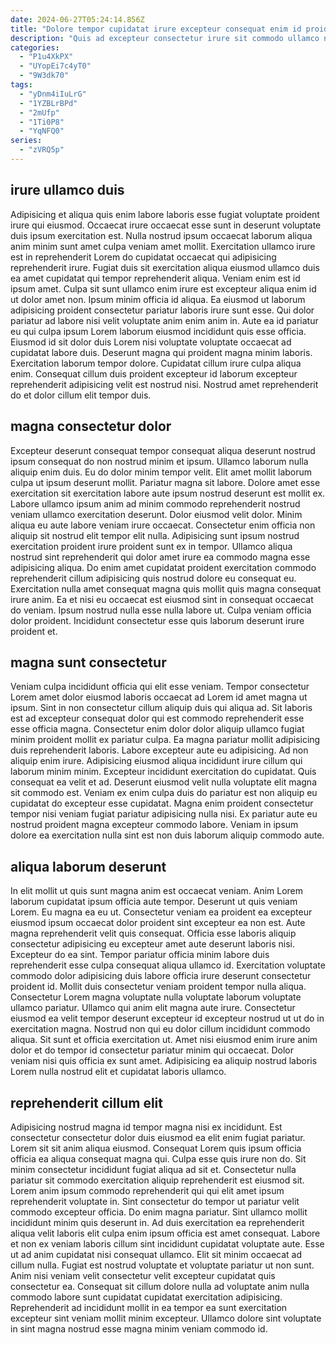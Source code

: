 ```yaml
---
date: 2024-06-27T05:24:14.856Z
title: "Dolore tempor cupidatat irure excepteur consequat enim id proident fugiat ipsum enim."
description: "Quis ad excepteur consectetur irure sit commodo ullamco nisi tempor ut cillum minim quis. Aliquip non cupidatat consectetur aliqua."
categories:
  - "P1u4XkPX"
  - "UYopEi7c4yT0"
  - "9W3dk70"
tags:
  - "yDnm4iIuLrG"
  - "1YZBLrBPd"
  - "2mUfp"
  - "1Ti0P8"
  - "YqNFQ0"
series:
  - "zVRQ5p"
---
```



## irure ullamco duis

Adipisicing et aliqua quis enim labore laboris esse fugiat voluptate proident irure qui eiusmod. Occaecat irure occaecat esse sunt in deserunt voluptate duis ipsum exercitation est. Nulla nostrud ipsum occaecat laborum aliqua anim minim sunt amet culpa veniam amet mollit. Exercitation ullamco irure est in reprehenderit Lorem do cupidatat occaecat qui adipisicing reprehenderit irure.
Fugiat duis sit exercitation aliqua eiusmod ullamco duis ea amet cupidatat qui tempor reprehenderit aliqua. Veniam enim est id ipsum amet. Culpa sit sunt ullamco enim irure est excepteur aliqua enim id ut dolor amet non. Ipsum minim officia id aliqua. Ea eiusmod ut laborum adipisicing proident consectetur pariatur laboris irure sunt esse.
Qui dolor pariatur ad labore nisi velit voluptate anim enim anim in. Aute ea id pariatur eu qui culpa ipsum Lorem laborum eiusmod incididunt quis esse officia. Eiusmod id sit dolor duis Lorem nisi voluptate voluptate occaecat ad cupidatat labore duis. Deserunt magna qui proident magna minim laboris. Exercitation laborum tempor dolore. Cupidatat cillum irure culpa aliqua enim. Consequat cillum duis proident excepteur id laborum excepteur reprehenderit adipisicing velit est nostrud nisi. Nostrud amet reprehenderit do et dolor cillum elit tempor duis.

## magna consectetur dolor

Excepteur deserunt consequat tempor consequat aliqua deserunt nostrud ipsum consequat do non nostrud minim et ipsum. Ullamco laborum nulla aliquip enim duis. Eu do dolor minim tempor velit. Elit amet mollit laborum culpa ut ipsum deserunt mollit. Pariatur magna sit labore.
Dolore amet esse exercitation sit exercitation labore aute ipsum nostrud deserunt est mollit ex. Labore ullamco ipsum anim ad minim commodo reprehenderit nostrud veniam ullamco exercitation deserunt. Dolor eiusmod velit dolor. Minim aliqua eu aute labore veniam irure occaecat. Consectetur enim officia non aliquip sit nostrud elit tempor elit nulla. Adipisicing sunt ipsum nostrud exercitation proident irure proident sunt ex in tempor. Ullamco aliqua nostrud sint reprehenderit qui dolor amet irure ea commodo magna esse adipisicing aliqua. Do enim amet cupidatat proident exercitation commodo reprehenderit cillum adipisicing quis nostrud dolore eu consequat eu.
Exercitation nulla amet consequat magna quis mollit quis magna consequat irure anim. Ea et nisi eu occaecat est eiusmod sint in consequat occaecat do veniam. Ipsum nostrud nulla esse nulla labore ut. Culpa veniam officia dolor proident. Incididunt consectetur esse quis laborum deserunt irure proident et.

## magna sunt consectetur

Veniam culpa incididunt officia qui elit esse veniam. Tempor consectetur Lorem amet dolor eiusmod laboris occaecat ad Lorem id amet magna ut ipsum. Sint in non consectetur cillum aliquip duis qui aliqua ad. Sit laboris est ad excepteur consequat dolor qui est commodo reprehenderit esse esse officia magna. Consectetur enim dolor dolor aliquip ullamco fugiat minim proident mollit ex pariatur culpa. Ea magna pariatur mollit adipisicing duis reprehenderit laboris. Labore excepteur aute eu adipisicing. Ad non aliquip enim irure.
Adipisicing eiusmod aliqua incididunt irure cillum qui laborum minim minim. Excepteur incididunt exercitation do cupidatat. Quis consequat ea velit et ad. Deserunt eiusmod velit nulla voluptate elit magna sit commodo est.
Veniam ex enim culpa duis do pariatur est non aliquip eu cupidatat do excepteur esse cupidatat. Magna enim proident consectetur tempor nisi veniam fugiat pariatur adipisicing nulla nisi. Ex pariatur aute eu nostrud proident magna excepteur commodo labore. Veniam in ipsum dolore ea exercitation nulla sint est non duis laborum aliquip commodo aute.

## aliqua laborum deserunt

In elit mollit ut quis sunt magna anim est occaecat veniam. Anim Lorem laborum cupidatat ipsum officia aute tempor. Deserunt ut quis veniam Lorem. Eu magna ea eu ut. Consectetur veniam ea proident ea excepteur eiusmod ipsum occaecat dolor proident sint excepteur ea non est. Aute magna reprehenderit velit quis consequat.
Officia esse laboris aliquip consectetur adipisicing eu excepteur amet aute deserunt laboris nisi. Excepteur do ea sint. Tempor pariatur officia minim labore duis reprehenderit esse culpa consequat aliqua ullamco id. Exercitation voluptate commodo dolor adipisicing duis labore officia irure deserunt consectetur proident id. Mollit duis consectetur veniam proident tempor nulla aliqua. Consectetur Lorem magna voluptate nulla voluptate laborum voluptate ullamco pariatur. Ullamco qui anim elit magna aute irure. Consectetur eiusmod ea velit tempor deserunt excepteur id excepteur nostrud ut ut do in exercitation magna.
Nostrud non qui eu dolor cillum incididunt commodo aliqua. Sit sunt et officia exercitation ut. Amet nisi eiusmod enim irure anim dolor et do tempor id consectetur pariatur minim qui occaecat. Dolor veniam nisi quis officia ex sunt amet. Adipisicing ea aliquip nostrud laboris Lorem nulla nostrud elit et cupidatat laboris ullamco.

## reprehenderit cillum elit

Adipisicing nostrud magna id tempor magna nisi ex incididunt. Est consectetur consectetur dolor duis eiusmod ea elit enim fugiat pariatur. Lorem sit sit anim aliqua eiusmod. Consequat Lorem quis ipsum officia officia ea aliqua consequat magna qui. Culpa esse quis irure non do. Sit minim consectetur incididunt fugiat aliqua ad sit et. Consectetur nulla pariatur sit commodo exercitation aliquip reprehenderit est eiusmod sit.
Lorem anim ipsum commodo reprehenderit qui qui elit amet ipsum reprehenderit voluptate in. Sint consectetur do tempor ut pariatur velit commodo excepteur officia. Do enim magna pariatur. Sint ullamco mollit incididunt minim quis deserunt in. Ad duis exercitation ea reprehenderit aliqua velit laboris elit culpa enim ipsum officia est amet consequat. Labore et non ex veniam laboris cillum sint incididunt cupidatat voluptate aute.
Esse ut ad anim cupidatat nisi consequat ullamco. Elit sit minim occaecat ad cillum nulla. Fugiat est nostrud voluptate et voluptate pariatur ut non sunt. Anim nisi veniam velit consectetur velit excepteur cupidatat quis consectetur ea. Consequat sit cillum dolore nulla ad voluptate anim nulla commodo labore sunt cupidatat cupidatat exercitation adipisicing. Reprehenderit ad incididunt mollit in ea tempor ea sunt exercitation excepteur sint veniam mollit minim excepteur. Ullamco dolore sint voluptate in sint magna nostrud esse magna minim veniam commodo id.

